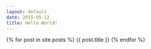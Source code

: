 ```yaml
---
layout: default
date: 2015-05-12
title: Hello World!
---
```

{% for post in site.posts %}
	{{ post.title }}
{% endfor %}
